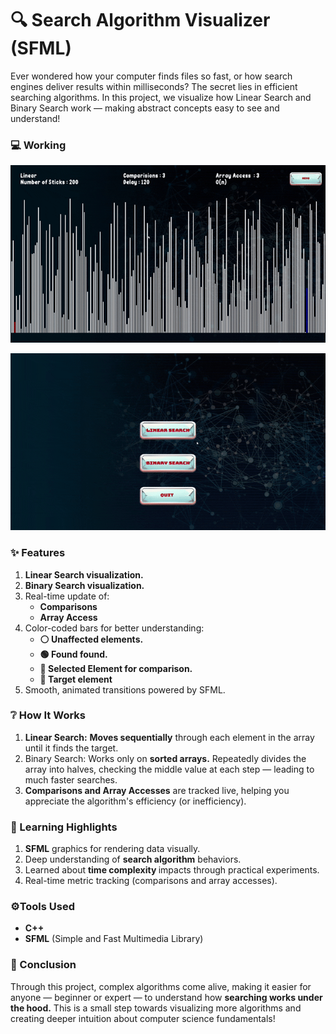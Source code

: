 # 🔍 Search Algorithm Visualizer (SFML)
Ever wondered how your computer finds files so fast, or how search engines deliver results within milliseconds?
The secret lies in efficient searching algorithms.
In this project, we visualize how Linear Search and Binary Search work — making abstract concepts easy to see and understand!

### 💻 Working

![Image](https://github.com/Imran1720/Searching-Stick/blob/31319d9deca46ee218ec8d7e45755f207b67a3e2/Attachment/Linear.gif)

![Image](https://github.com/Imran1720/Searching-Stick/blob/31319d9deca46ee218ec8d7e45755f207b67a3e2/Attachment/Binary.gif)

### ✨ Features
 <ol> <li><b>Linear Search visualization.</b></li>

<li><b>Binary Search visualization.</b></li>

<li>Real-time update of:
  <ul>
    <li><b>Comparisons</b></li>
    <li><b>Array Access</b></li>
  </ul>
</li>

<li>Color-coded bars for better understanding:
  <ul>
     <li><b>⚪ Unaffected elements.</b></li>
     <li><b>🟢 Found found.</b></li>
    <li><b>🔴 Selected Element for comparison.</b></li>
    <li><b>🔵 Target element</b></li>
  
  </ul>
</li>
<li>Smooth, animated transitions powered by SFML.</li>
</ol>

### ❔ How It Works
 <ol> <li><b>Linear Search:</b>
 <b>Moves sequentially</b> through each element in the array until it finds the target.</li>

  <li>Binary Search:</b>
Works only on <b>sorted arrays.</b>
Repeatedly divides the array into halves, checking the middle value at each step — leading to much faster searches.</li>

  <li><b>Comparisons and Array Accesses</b> are tracked live, helping you appreciate the algorithm's efficiency (or inefficiency).</li>
  </ol>

### 🧠 Learning Highlights
<ol> 
  <li> <b>SFML</b> graphics for rendering data visually.</li>
  <li> Deep understanding of <b>search algorithm</b>  behaviors.</li>
  <li> Learned about <b>time complexity </b>impacts through practical experiments. </li>
  <li>Real-time metric tracking (comparisons and array accesses).</li>
</ol>

### ⚙️Tools Used
 <ul> 
  <li><b>C++</li>
  <li>SFML</b> (Simple and Fast Multimedia Library)</li>
 </ul>

 ### 🎯 Conclusion
 Through this project, complex algorithms come alive, making it easier for anyone — beginner or expert — to understand how <b>searching works under the hood.</b>
This is a small step towards visualizing more algorithms and creating deeper intuition about computer science fundamentals!
